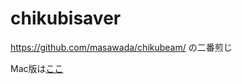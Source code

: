 chikubisaver
============

https://github.com/masawada/chikubeam/ の二番煎じ

Mac版は[ここ](github.com/quartorz/chikubeam-mac)
